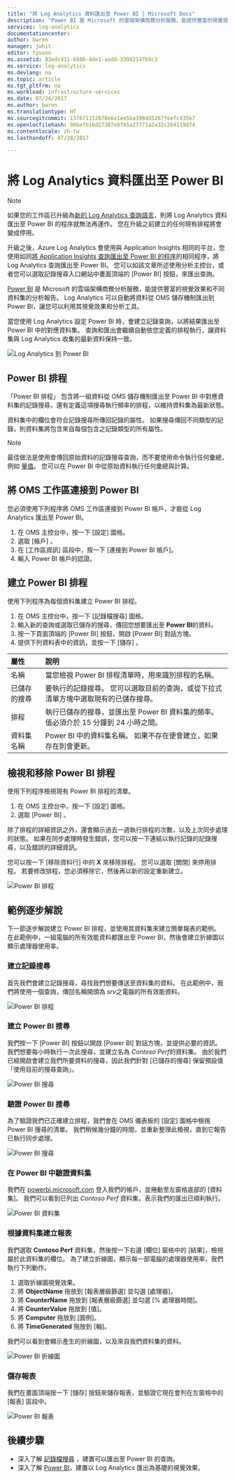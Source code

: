 ```yaml
---
title: "將 Log Analytics 資料匯出至 Power BI | Microsoft Docs"
description: "Power BI 是 Microsoft 的雲端架構商務分析服務，能提供豐富的視覺效果和不同資料集的分析報告。  Log Analytics 可以持續將資料從 OMS 儲存機制匯出到 Power BI，讓您可以利用其視覺效果和分析工具。  本文說明如何在 Log Analytics 中設定查詢，自動定期匯出至 Power BI。"
services: log-analytics
documentationcenter: 
author: bwren
manager: jwhit
editor: tysonn
ms.assetid: 83edc411-6886-4de1-aadd-33982147b9c3
ms.service: log-analytics
ms.devlang: na
ms.topic: article
ms.tgt_pltfrm: na
ms.workload: infrastructure-services
ms.date: 07/24/2017
ms.author: bwren
ms.translationtype: HT
ms.sourcegitcommit: 137671152878e6e1ee5ba398dd5267feefc435b7
ms.openlocfilehash: 98befb16d27387e8f65a27771a2a32c264119d74
ms.contentlocale: zh-tw
ms.lasthandoff: 07/28/2017

---
```

# <a name="export-log-analytics-data-to-power-bi"></a>將 Log Analytics 資料匯出至 Power BI

>[!NOTE]
> 如果您的工作區已升級為[新的 Log Analytics 查詢語言](log-analytics-log-search-upgrade.md)，則將 Log Analytics 資料匯出至 Power BI 的程序就無法再運作。  您在升級之前建立的任何現有排程將會變成停用。 
>
> 升級之後，Azure Log Analytics 會使用與 Application Insights 相同的平台，您使用如同[將 Application Insights 查詢匯出至 Power BI 的程序](../application-insights/app-insights-export-power-bi.md#export-analytics-queries)的相同程序，將 Log Analytics 查詢匯出至 Power BI。  您可以如該文章所述使用分析主控台，或者您可以選取記錄搜尋入口網站中畫面頂端的 [Power BI] 按鈕，來匯出查詢。



[Power BI](https://powerbi.microsoft.com/documentation/powerbi-service-get-started/) 是 Microsoft 的雲端架構商務分析服務，能提供豐富的視覺效果和不同資料集的分析報告。  Log Analytics 可以自動將資料從 OMS 儲存機制匯出到 Power BI，讓您可以利用其視覺效果和分析工具。

當您使用 Log Analytics 設定 Power BI 時，會建立記錄查詢，以將結果匯出至 Power BI 中的對應資料集。  查詢和匯出會繼續自動依您定義的排程執行，讓資料集與 Log Analytics 收集的最新資料保持一致。

![Log Analytics 到 Power BI](media/log-analytics-powerbi/overview.png)

## <a name="power-bi-schedules"></a>Power BI 排程
「Power BI 排程」  包含將一組資料從 OMS 儲存機制匯出至 Power BI 中對應資料集的記錄搜尋，還有定義這項搜尋執行頻率的排程，以維持資料集為最新狀態。

資料集中的欄位會符合記錄搜尋所傳回記錄的屬性。  如果搜尋傳回不同類型的記錄，則資料集將包含來自每個包含之記錄類型的所有屬性。  

> [!NOTE]
> 最佳做法是使用會傳回原始資料的記錄搜尋查詢，而不要使用命令執行任何彙總，例如 [量值](log-analytics-search-reference.md#measure)。  您可以在 Power BI 中從原始資料執行任何彙總與計算。
>
>

## <a name="connecting-oms-workspace-to-power-bi"></a>將 OMS 工作區連接到 Power BI
您必須使用下列程序將 OMS 工作區連接到 Power BI 帳戶，才能從 Log Analytics 匯出至 Power BI。  

1. 在 OMS 主控台中，按一下 [設定]  圖格。
2. 選取 [帳戶] 。
3. 在 [工作區資訊] 區段中，按一下 [連接到 Power BI 帳戶]。
4. 輸入 Power BI 帳戶的認證。

## <a name="create-a-power-bi-schedule"></a>建立 Power BI 排程
使用下列程序為每個資料集建立 Power BI 排程。

1. 在 OMS 主控台中，按一下 [記錄檔搜尋]  圖格。
2. 輸入新的查詢或選取已儲存的搜尋，傳回您想要匯出至 **Power BI**的資料。  
3. 按一下頁面頂端的 [Power BI] 按鈕，開啟 [Power BI] 對話方塊。
4. 提供下列資料表中的資訊，並按一下 [儲存] 。

| 屬性 | 說明 |
|:--- |:--- |
| 名稱 |當您檢視 Power BI 排程清單時，用來識別排程的名稱。 |
| 已儲存的搜尋 |要執行的記錄搜尋。  您可以選取目前的查詢，或從下拉式清單方塊中選取現有的已儲存搜尋。 |
| 排程 |執行已儲存的搜尋，並匯出至 Power BI 資料集的頻率。  值必須介於 15 分鐘到 24 小時之間。 |
| 資料集名稱 |Power BI 中的資料集名稱。  如果不存在便會建立，如果存在則會更新。 |

## <a name="viewing-and-removing-power-bi-schedules"></a>檢視和移除 Power BI 排程
使用下列程序檢視現有 Power BI 排程的清單。

1. 在 OMS 主控台中，按一下 [設定]  圖格。
2. 選取 [Power BI] 。

除了排程的詳細資訊之外，還會顯示過去一週執行排程的次數，以及上次同步處理的狀態。  如果在同步處理時發生錯誤，您可以按一下連結以執行記錄的記錄搜尋，以及錯誤的詳細資訊。

您可以按一下 [移除資料行] 中的 **X** 來移除排程。  您可以選取 [關閉] 來停用排程。  若要修改排程，您必須移除它，然後再以新的設定重新建立。

![Power BI 排程](media/log-analytics-powerbi/schedules.png)

## <a name="sample-walkthrough"></a>範例逐步解說
下一節逐步解說建立 Power BI 排程，並使用其資料集來建立簡單報表的範例。  在此範例中，一組電腦的所有效能資料都匯出至 Power BI，然後會建立折線圖以顯示處理器使用率。

### <a name="create-log-search"></a>建立記錄搜尋
首先我們會建立記錄搜尋，尋找我們想要傳送至資料集的資料。  在此範例中，我們將使用一個查詢，傳回名稱開頭為 *srv*之電腦的所有效能資料。  

![Power BI 排程](media/log-analytics-powerbi/walkthrough-query.png)

### <a name="create-power-bi-search"></a>建立 Power BI 搜尋
我們按一下 [Power BI]  按鈕以開啟 [Power BI] 對話方塊，並提供必要的資訊。  我們想要每小時執行一次此搜尋，並建立名為 *Contoso Perf*的資料集。  由於我們已經開啟會建立我們所要資料的搜尋，因此我們針對 [已儲存的搜尋] 保留預設值「使用目前的搜尋查詢」。

![Power BI 搜尋](media/log-analytics-powerbi/walkthrough-schedule.png)

### <a name="verify-power-bi-search"></a>驗證 Power BI 搜尋
為了驗證我們已正確建立排程，我們會在 OMS 儀表板的 [設定]  圖格中檢視 Power BI 搜尋的清單。  我們稍候幾分鐘的時間，並重新整理此檢視，直到它報告已執行同步處理。

![Power BI 搜尋](media/log-analytics-powerbi/walkthrough-schedules.png)

### <a name="verify-the-dataset-in-power-bi"></a>在 Power BI 中驗證資料集
我們在 [powerbi.microsoft.com](http://powerbi.microsoft.com/) 登入我們的帳戶，並捲動至左窗格底部的 [資料集]。  我們可以看到已列出 *Contoso Perf* 資料集，表示我們的匯出已順利執行。

![Power BI 資料集](media/log-analytics-powerbi/walkthrough-datasets.png)

### <a name="create-report-based-on-dataset"></a>根據資料集建立報表
我們選取 **Contoso Perf** 資料集，然後按一下右邉 [欄位] 窗格中的 [結果]，檢視屬於此資料集的欄位。  為了建立折線圖，顯示每一部電腦的處理器使用率，我們執行下列動作。

1. 選取折線圖視覺效果。
2. 將 **ObjectName** 拖放到 [報表層級篩選] 並勾選 [處理器]。
3. 將 **CounterName** 拖放到 [報表層級篩選] 並勾選 [% 處理器時間]。
4. 將 **CounterValue** 拖放到 [值]。
5. 將 **Computer** 拖放到 [圖例]。
6. 將 **TimeGenerated** 拖放到 [軸]。

我們可以看到會顯示產生的折線圖，以及來自我們資料集的資料。

![Power BI 折線圖](media/log-analytics-powerbi/walkthrough-linegraph.png)

### <a name="save-the-report"></a>儲存報表
我們在畫面頂端按一下 [儲存] 按鈕來儲存報表，並驗證它現在會列在左窗格中的 [報表] 區段中。

![Power BI 報表](media/log-analytics-powerbi/walkthrough-report.png)

## <a name="next-steps"></a>後續步驟
* 深入了解 [記錄檔搜尋](log-analytics-log-searches.md) ，建置可以匯出至 Power BI 的查詢。
* 深入了解 [Power BI](http://powerbi.microsoft.com)，建置以 Log Analytics 匯出為基礎的視覺效果。

